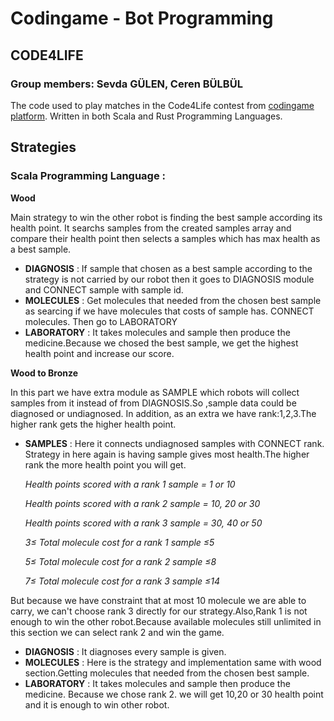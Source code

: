 # Codingame - Bot Programming
## CODE4LIFE
### Group members: Sevda GÜLEN, Ceren BÜLBÜL

The code used to play matches in the Code4Life contest from [codingame platform](https://www.codingame.com/multiplayer/bot-programming/code4life).
Written in both Scala and Rust Programming Languages.

## Strategies

### Scala Programming Language :
**Wood**

Main strategy to win the other robot is finding the best sample according its health point. It searchs samples from the created samples array and compare their health point then selects a samples which has max health as a best sample.

- **DIAGNOSIS** : If sample that chosen as a best sample according to the strategy is not carried by our robot then it goes to DIAGNOSIS module and CONNECT sample with sample id.
- **MOLECULES** : Get molecules that needed from the chosen best sample as searcing if we have molecules that costs of sample has. CONNECT molecules.
Then go to LABORATORY
- **LABORATORY** : It takes molecules and sample then produce the medicine.Because we chosed the best sample, we get the highest health point and increase our score.

**Wood to Bronze**

In this part we have extra module as SAMPLE which robots will collect samples from it instead of from DIAGNOSIS.So ,sample data could be diagnosed or undiagnosed. In addition, as an extra we have rank:1,2,3.The higher rank gets the higher health point.

- **SAMPLES** : Here it connects undiagnosed samples with CONNECT rank. Strategy in here again is having sample gives most health.The higher rank the more health point you will get. 

    *Health points scored with a rank 1 sample = 1 or 10*

    *Health points scored with a rank 2 sample = 10, 20 or 30*

    *Health points scored with a rank 3 sample = 30, 40 or 50*

    *3≤ Total molecule cost for a rank 1 sample ≤5*

    *5≤ Total molecule cost for a rank 2 sample ≤8*

    *7≤ Total molecule cost for a rank 3 sample ≤14*

But because we have constraint that at most 10 molecule we are able to carry, we can't choose rank 3 directly for our strategy.Also,Rank 1 is not enough to win the other robot.Because available molecules still unlimited in this section we can select rank 2 and win the game. 
- **DIAGNOSIS** : It diagnoses every sample is given.
- **MOLECULES** : Here is the strategy and implementation same with wood section.Getting molecules that needed from the chosen best sample.
- **LABORATORY** : It takes molecules and sample then produce the medicine. Because we chose rank 2. we will get 10,20 or 30 health point and it is enough to win other robot.







                  
